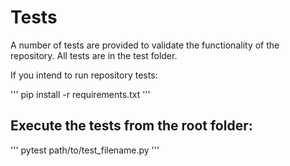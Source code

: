 # Tests

A number of tests are provided to validate the functionality of the repository.
All tests are in the test folder.

If you intend to run repository tests:

'''
pip install -r requirements.txt
'''

## Execute the tests from the root folder:
'''
pytest path/to/test_filename.py
'''